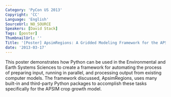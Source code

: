 ```yaml
---
Category: 'PyCon US 2013'
Copyright: 'CC'
Language: 'English'
SourceUrl: NO_SOURCE
Speakers: [David Stack]
Tags: [poster]
ThumbnailUrl: ''
Title: '[Poster] ApsimRegions: A Gridded Modeling Framework for the APSIM Crop Model'
date: '2013-03-17'
---
```

This poster demonstrates how Python can be used in the Environmental and Earth Systems Sciences to create a framework for automating the process of preparing input, running in parallel, and processing output from existing computer models. The framework discussed, ApsimRegions, uses many built-in and third-party Python packages to accomplish these tasks specifically for the APSIM crop growth model.
